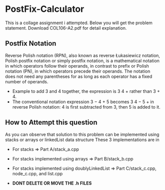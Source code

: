 # PostFix-Calculator
This is a collage assignment i attempted. Below you will get the problem statement. Download COL106-A2.pdf for detail explanation.

## Postfix Notation
Reverse Polish notation (RPN), also known as reverse Łukasiewicz notation, Polish postfix notation or simply postfix notation, is a mathematical notation in which operators follow their operands, in contrast to prefix or Polish notation (PN), in which operators precede their operands. The notation does not need any parentheses for as long as each operator has a fixed number of operands.
  - Example to add 3 and 4 together, the expression is 3 4 + rather than 3 + 4.
  - The conventional notation expression 3 − 4 + 5 becomes 3 4 − 5 + in reverse Polish notation: 4 is first subtracted from 3, then 5 is added to it.

## How to Attempt this question
As you can observe that solution to this problem can be implemented using stacks or arrays or linkedList data structure
These 3 implementations are in 
  - For stacks => Part A/stack_a.cpp
  - For stacks implemented using arrays => Part B/stack_b.cpp
  - For stacks implemented using doublyLinkedList => Part C/stack_c.cpp, node_c.cpp, and list.cpp

- **DONT DELETE OR MOVE THE .h FILES**
